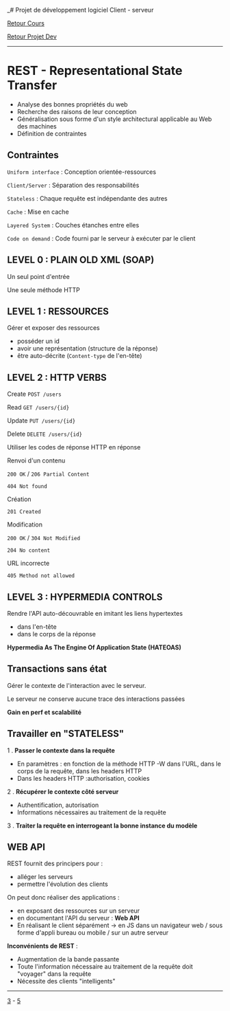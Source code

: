 _# Projet de développement logiciel Client - serveur

[Retour Cours](https://mcheungsen.github.io/cours/ "Licence 3")

[Retour Projet Dev](index.md)

______
# REST - Representational State Transfer

- Analyse des bonnes propriétés du web
- Recherche des raisons de leur conception
- Généralisation sous forme d'un style architectural applicable au Web des machines
- Définition de contraintes

## Contraintes
`Uniform interface` : Conception orientée-ressources

`Client/Server` : Séparation des responsabilités

`Stateless` : Chaque requête est indépendante des autres

`Cache` : Mise en cache

`Layered System` : Couches étanches entre elles

`Code on demand` : Code fourni par le serveur à exécuter par le client

## LEVEL 0 : PLAIN OLD XML (SOAP)
Un seul point d'entrée

Une seule méthode HTTP 

## LEVEL 1 : RESSOURCES
Gérer et exposer des ressources

- posséder un id
- avoir une représentation (structure de la réponse)
- être auto-décrite (`Content-type` de l'en-tête)

## LEVEL 2 : HTTP VERBS

Create `POST /users`

Read `GET /users/{id}`

Update `PUT /users/{id}`

Delete `DELETE /users/{id}`

Utiliser les codes de réponse HTTP en réponse

Renvoi d'un contenu

`200 OK` / `206 Partial Content`

`404 Not found`

Création

`201 Created`

Modification

`200 OK` / `304 Not Modified`

`204 No content`

URL incorrecte

`405 Method not allowed`

## LEVEL 3 : HYPERMEDIA CONTROLS

Rendre l'API auto-découvrable en imitant les liens hypertextes
- dans l'en-tête
- dans le corps de la réponse

**Hypermedia As The Engine Of Application State (HATEOAS)**

## Transactions sans état
Gérer le contexte de l'interaction avec le serveur.

Le serveur ne conserve aucune trace des interactions passées

**Gain en perf et scalabilité**

## Travailler en "STATELESS"

1 . **Passer le contexte dans la requête**
- En paramètres : en fonction de la méthode HTTP -W dans l'URL, dans le corps de la requête, dans les headers HTTP
- Dans les headers HTTP :authorisation, cookies

2 . **Récupérer le contexte côté serveur**
- Authentification, autorisation
- Informations nécessaires au traitement de la requête

3 . **Traiter la requête en interrogeant la bonne instance du modèle**

## WEB API
REST fournit des principers pour :
- alléger les serveurs
- permettre l'évolution des clients

On peut donc réaliser des applications :
- en exposant des ressources sur un serveur
- en documentant l'API du serveur : **Web API**
- En réalisant le client séparément -> en JS dans un navigateur web / sous forme d'appli bureau ou mobile / sur un autre serveur

**Inconvénients de REST** : 
- Augmentation de la bande passante
- Toute l'information nécessaire au traitement de la requête doit "voyager" dans la requête
- Nécessite des clients "intelligents"

______

[3](projet-dev-3.md) - [5](projet-dev-5.md)